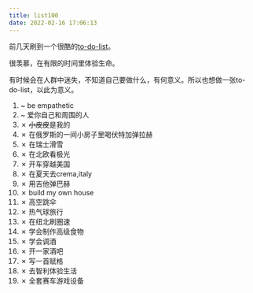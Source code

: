 ```yaml
---
title: list100
date: 2022-02-16 17:06:13
---
```

前几天刷到一个很酷的[to-do-list](https://huyenchip.com/list-100/)。

很羡慕，在有限的时间里体验生命。

有时候会在人群中迷失，不知道自己要做什么，有何意义。所以也想做一张to-do-list，以此为意义。

1. ~ be empathetic
2. ~ 爱你自己和周围的人
3. ✗ ~~小皮皮~~是我的
4. ✗ 在俄罗斯的一间小房子里喝伏特加弹拉赫
5. ✗ 在瑞士滑雪
6. ✗ 在北欧看极光
7. ✗ 开车穿越美国
8. ✗ 在夏天去crema,italy
9. ✗ 用吉他弹巴赫
10. ✗ build my own house
11. ✗ 高空跳伞
12. ✗ 热气球旅行
13. ✗ 在纽北刷圈速
14. ✗ 学会制作高级食物
15. ✗ 学会调酒
16. ✗ 开一家酒吧
17. ✗ 写一首赋格 
18. ✗ 去智利体验生活
19. ✗ 全套赛车游戏设备




